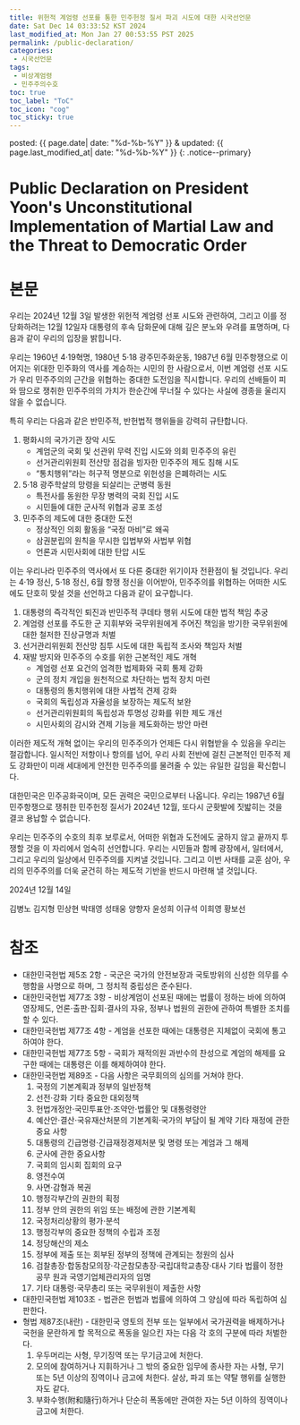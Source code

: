 ```yaml
---
title: 위헌적 계엄령 선포를 통한 민주헌정 질서 파괴 시도에 대한 시국선언문
date: Sat Dec 14 03:33:52 KST 2024
last_modified_at: Mon Jan 27 00:53:55 PST 2025
permalink: /public-declaration/
categories:
 - 시국선언문
tags:
 - 비상계엄령
 - 민주주의수호
toc: true
toc_label: "ToC"
toc_icon: "cog"
toc_sticky: true
---
```


posted: {{ page.date| date: "%d-%b-%Y" }}
&amp;
updated: {{ page.last_modified_at| date: "%d-%b-%Y" }}
{: .notice--primary}

<!--h1>위헌적 계엄령 선포를 통한 민주헌정 질서 파괴 시도에 대한 언주중학교 동문 시국선언문</h1-->

<h1>Public Declaration on President Yoon's Unconstitutional Implementation of Martial Law and the Threat to Democratic Order</h1>

<h1 id="main-text">본문</h1>

우리는 2024년 12월 3일 발생한 위헌적 계엄령 선포 시도와 관련하여, 그리고 이를 정당화하려는 12월 12일자 대통령의 후속 담화문에 대해 깊은 분노와 우려를 표명하며, 다음과 같이 우리의 입장을 밝힙니다.

우리는 1960년 4·19혁명, 1980년 5·18 광주민주화운동, 1987년 6월 민주항쟁으로 이어지는 위대한 민주화의 역사를 계승하는 시민의 한 사람으로서, 이번 계엄령 선포 시도가 우리 민주주의의 근간을 위협하는 중대한 도전임을 직시합니다. 우리의 선배들이 피와 땀으로 쟁취한 민주주의의 가치가 한순간에 무너질 수 있다는 사실에 경종을 울리지 않을 수 없습니다.

특히 우리는 다음과 같은 반민주적, 반헌법적 행위들을 강력히 규탄합니다.

<ol>
<li>
	평화시의 국가기관 장악 시도

<ul>
<li>
	계엄군의 국회 및 선관위 무력 진입 시도와 의회 민주주의 유린
</li>
<li>
	선거관리위원회 전산망 점검을 빙자한 민주주의 제도 침해 시도
</li>
<li>
	&ldquo;통치행위&rdquo;라는 허구적 명분으로 위헌성을 은폐하려는 시도
</li>
</ul>
</li>
<li>
	5·18 광주학살의 망령을 되살리는 군병력 동원

<ul>
<li>
	특전사를 동원한 무장 병력의 국회 진입 시도
</li>
<li>
	시민들에 대한 군사적 위협과 공포 조성
</li>
</ul>
</li>
<li>
	민주주의 제도에 대한 중대한 도전

<ul>
<li>
	정상적인 의회 활동을 &ldquo;국정 마비&rdquo;로 왜곡
</li>
<li>
	삼권분립의 원칙을 무시한 입법부와 사법부 위협
</li>
<li>
	언론과 시민사회에 대한 탄압 시도
</li>
</ul>
</li>
</ol>

이는 우리나라 민주주의 역사에서 또 다른 중대한 위기이자 전환점이 될 것입니다. 우리는 4·19 정신, 5·18 정신, 6월 항쟁 정신을 이어받아, 민주주의를 위협하는 어떠한 시도에도 단호히 맞설 것을 선언하고 다음과 같이 요구합니다.


<ol>
<li>
	대통령의 즉각적인 퇴진과 반민주적 쿠데타 행위 시도에 대한 법적 책임 추궁
</li>
<li>
	계엄령 선포를 주도한 군 지휘부와 국무위원에게 주어진 책임을 방기한 국무위원에 대한 철저한 진상규명과 처벌
</li>
<li>
	선거관리위원회 전산망 침투 시도에 대한 독립적 조사와 책임자 처벌
</li>
<li>
	재발 방지와 민주주의 수호를 위한 근본적인 제도 개혁

<ul>
<li>
	계엄령 선포 요건의 엄격한 법제화와 국회 통제 강화
</li>
<li>
	군의 정치 개입을 원천적으로 차단하는 법적 장치 마련
</li>
<li>
	대통령의 통치행위에 대한 사법적 견제 강화
</li>
<li>
	국회의 독립성과 자율성을 보장하는 제도적 보완
</li>
<li>
	선거관리위원회의 독립성과 투명성 강화를 위한 제도 개선
</li>
<li>
	시민사회의 감시와 견제 기능을 제도화하는 방안 마련
</li>
</ul>
</li>
</ol>

이러한 제도적 개혁 없이는 우리의 민주주의가 언제든 다시 위협받을 수 있음을 우리는 절감합니다. 일시적인 저항이나 항의를 넘어, 우리 사회 전반에 걸친 근본적인 민주적 제도 강화만이 미래 세대에게 안전한 민주주의를 물려줄 수 있는 유일한 길임을 확신합니다.

대한민국은 민주공화국이며, 모든 권력은 국민으로부터 나옵니다. 우리는 1987년 6월 민주항쟁으로 쟁취한 민주헌정 질서가 2024년 12월, 또다시 군홧발에 짓밟히는 것을 결코 용납할 수 없습니다.

우리는 민주주의 수호의 최후 보루로서, 어떠한 위협과 도전에도 굴하지 않고 끝까지 투쟁할 것을 이 자리에서 엄숙히 선언합니다. 우리는 시민들과 함께 광장에서, 일터에서, 그리고 우리의 일상에서 민주주의를 지켜낼 것입니다. 그리고 이번 사태를 교훈 삼아, 우리의 민주주의를 더욱 굳건히 하는 제도적 기반을 반드시 마련해 낼 것입니다.


2024년 12월 14일

김병노
김지형
민상현
박태영
성태웅
양향자
윤성희
이규석
이희영
황보선

<h1 id="appendix">참조</h1>

<ul>
<li>
	대한민국헌법 제5조 2항
	-
	국군은 국가의 안전보장과 국토방위의 신성한 의무를 수행함을 사명으로 하며, 그 정치적 중립성은 준수된다.
</li>
<li>
	대한민국헌법 제77조 3항
	-
	비상계엄이 선포된 때에는 법률이 정하는 바에 의하여 영장제도, 언론&sdot;출판&sdot;집회&sdot;결사의 자유,
	정부나 법원의 권한에 관하여 특별한 조치를 할 수 있다.
</li>
<li>
	대한민국헌법 제77조 4항
	-
	계엄을 선포한 때에는 대통령은 지체없이 국회에 통고하여야 한다.
</li>
<li>
	대한민국헌법 제77조 5항
	-
	국회가 재적의원 과반수의 찬성으로 계엄의 해제를 요구한 때에는 대통령은 이를 해제하여야 한다.
</li>
<li>
	대한민국헌법 제89조
	-
	다음 사항은 국무회의의 심의를 거쳐야 한다.
	<ol>
	<li>
		국정의 기본계획과 정부의 일반정책
	</li>
	<li>
		선전&sdot;강화 기타 중요한 대외정책
	</li>
	<li>
		헌법개정안&sdot;국민투표안&sdot;조약안&sdot;법률안 및 대통령령안
	</li>
	<li>
		예산안&sdot;결산&sdot;국유재산처분의 기본계획&sdot;국가의 부담이 될 계약 기타 재정에 관한 중요 사항
	</li>
	<li>
		대통령의 긴급명령&sdot;긴급재정경제처분 및 명령 또는 계엄과 그 해제
	</li>
	<li>
		군사에 관한 중요사항
	</li>
	<li>
		국회의 임시회 집회의 요구
	</li>
	<li>
		영전수여
	</li>
	<li>
		사면&sdot;감형과 복권
	</li>
	<li>
		행정각부간의 권한의 획정
	</li>
	<li>
		정부 안의 권한의 위임 또는 배정에 관한 기본계획
	</li>
	<li>
		국정처리상황의 평가&sdot;분석
	</li>
	<li>
		행정각부의 중요한 정책의 수립과 조정
	</li>
	<li>
		정당해산의 제소
	</li>
	<li>
		정부에 제출 또는 회부된 정부의 정책에 관계되는 청원의 심사
	</li>
	<li>
		검찰총장&sdot;합동참모의장&sdot;각군참모총장&sdot;국립대학교총장&sdot;대사 기타 법률이 정한 공무 원과 국영기업체관리자의 임명
	</li>
	<li>
		기타 대통령&sdot;국무총리 또는 국무위원이 제출한 사항
	</li>
	</ol>
</li>
<li>
	대한민국헌법 제103조
	-
	법관은 헌법과 법률에 의하여 그 양심에 따라 독립하여 심판한다.
</li>
<li>
	형법 제87조(내란) - 대한민국 영토의 전부 또는 일부에서 국가권력을 배제하거나 국헌을 문란하게 할 목적으로 폭동을 일으킨 자는 다음 각 호의 구분에 따라 처벌한다.
	<ol>
	<li>
		우두머리는 사형, 무기징역 또는 무기금고에 처한다.
	</li>
	<li>
		모의에 참여하거나 지휘하거나 그 밖의 중요한 임무에 종사한 자는 사형, 무기 또는 5년 이상의 징역이나 금고에 처한다. 살상, 파괴 또는 약탈 행위를 실행한 자도 같다.
	</li>
	<li>
		부화수행(附和隨行)하거나 단순히 폭동에만 관여한 자는 5년 이하의 징역이나 금고에 처한다.
	</li>
	</ol>
</li>
</ul>
